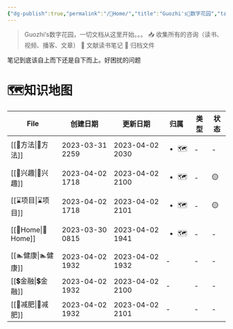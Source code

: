 ```yaml
---
{"dg-publish":true,"permalink":"/🌿Home/","title":"Guozhi's🌿数字花园","tags":["🗺","gardenEntry","gardenEntry","gardenEntry"]}
---
```


  
> Guozhi‘s数字花园，一切文档从这里开始。。。
📥  收集所有的咨询（读书、视频、播客、文章）
🌱 文献读书笔记
🌲 归档文件

笔记到底该自上而下还是自下而上。好困扰的问题

# 🗺知识地图
| File                  | 创建日期            | 更新日期            | 归属                   | 类型 | 状态 |
| --------------------- | --------------- | --------------- | -------------------- | -- | -- |
| [[🥇方法\|🥇方法]]     | 2023-03-31 2259 | 2023-04-02 2030 | <ul><li>🗺</li></ul> | \- | \- |
| [[🦦兴趣\|🦦兴趣]]     | 2023-04-02 1718 | 2023-04-02 2100 | <ul><li>🗺</li></ul> | \- | 🟡 |
| [[⌛项目\|⌛项目]]       | 2023-04-02 1718 | 2023-04-02 2101 | <ul><li>🗺</li></ul> | \- | 🟡 |
| [[🌿Home\|🌿Home]] | 2023-03-30 0815 | 2023-04-02 1941 | <ul><li>🗺</li></ul> | \- | \- |
| [[🏊健康\|🏊健康]]     | 2023-04-02 1932 | 2023-04-02 1932 | \-                   | \- | \- |
| [[💲金融\|💲金融]]     | 2023-04-02 1932 | 2023-04-02 2100 | \-                   | \- | \- |
| [[🏃减肥\|🏃减肥]]     | 2023-04-02 1932 | 2023-04-02 2101 | \-                   | \- | \- |


